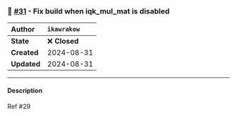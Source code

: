 ### 🐛 [#31](https://github.com/ikawrakow/ik_llama.cpp/pull/31) - Fix build when iqk_mul_mat is disabled

| **Author** | `ikawrakow` |
| :--- | :--- |
| **State** | ❌ **Closed** |
| **Created** | 2024-08-31 |
| **Updated** | 2024-08-31 |

---

#### Description

Ref #29